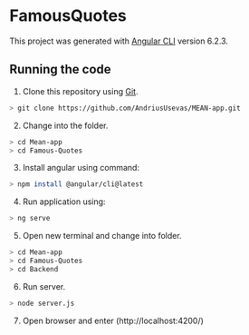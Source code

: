 # FamousQuotes

This project was generated with [Angular CLI](https://github.com/angular/angular-cli) version 6.2.3.

## Running the code

1. Clone this repository using [Git](https://git-scm.com/).

```bash
> git clone https://github.com/AndriusUsevas/MEAN-app.git
```
2. Change into the folder.
```bash
> cd Mean-app
> cd Famous-Quotes
```
3. Install angular using command:
```bash
> npm install @angular/cli@latest
```
4. Run application using:
```bash
> ng serve
```
5. Open new terminal and change into folder.
```bash
> cd Mean-app
> cd Famous-Quotes
> cd Backend
```
6. Run server.
```bash
> node server.js
```
7. Open browser and enter (http://localhost:4200/)
